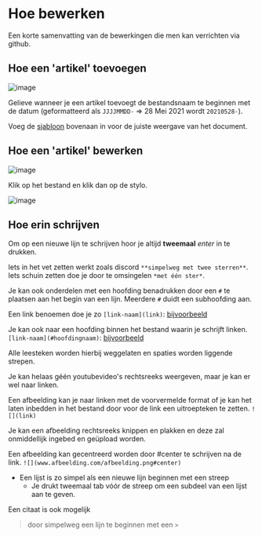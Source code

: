 # Hoe bewerken

Een korte samenvatting van de bewerkingen die men kan verrichten via github.

## Hoe een 'artikel' toevoegen

![image](https://user-images.githubusercontent.com/27033050/118676518-c386d580-b7fb-11eb-82bf-49bf006e128e.png)

Gelieve wanneer je een artikel toevoegt de bestandsnaam te beginnen met de datum (geformatteerd als `JJJJMMDD-` => 28 Mei 2021 wordt `20210528-`).

Voeg de [sjabloon](https://raw.githubusercontent.com/foreveryone1/ivorentoren/main/docs/sjabloon.md) bovenaan in voor de juiste weergave van het document.

## Hoe een 'artikel' bewerken

![image](https://user-images.githubusercontent.com/27033050/118676702-e9ac7580-b7fb-11eb-9653-9b31cdab04a7.png)

Klik op het bestand en klik dan op de stylo.

![image](https://user-images.githubusercontent.com/27033050/118676780-faf58200-b7fb-11eb-997b-429f02f38c5b.png)

## Hoe erin schrijven

Om op een nieuwe lijn te schrijven hoor je altijd **tweemaal** _enter_ in te drukken.

Iets in het vet zetten werkt zoals discord `**simpelweg met twee sterren**`. Iets schuin zetten doe je door te omsingelen `*met één ster*`.

Je kan ook onderdelen met een hoofding benadrukken door een `#` te plaatsen aan het begin van een lijn. Meerdere `#` duidt een subhoofding aan.

Een link benoemen doe je zo `[link-naam](link)`: [bijvoorbeeld](https://github.com/foreveryone1/ivorentoren/blob/main/what-Ive-learned-today-meat.md)

Je kan ook naar een hoofding binnen het bestand waarin je schrijft linken. `[link-naam](#hoofdingnaam)`: [bijvoorbeeld](#hoe-een-artikel-bewerken)

Alle leesteken worden hierbij weggelaten en spaties worden liggende strepen.

Je kan helaas géén youtubevideo's rechtsreeks weergeven, maar je kan er wel naar linken.

Een afbeelding kan je naar linken met de voorvermelde format of je kan het laten inbedden in het bestand door voor de link een uitroepteken te zetten. `![](link)`

Je kan een afbeelding rechtsreeks knippen en plakken en deze zal onmiddellijk ingebed en geüpload worden.

Een afbeelding kan gecentreerd worden door #center te schrijven na de link. `![](www.afbeelding.com/afbeelding.png#center)`

* Een lijst is zo simpel als een nieuwe lijn beginnen met een streep
  * Je drukt tweemaal tab vóór de streep om een subdeel van een lijst aan te geven.

Een citaat is ook mogelijk
> door simpelweg een lijn te beginnen met een `>`


